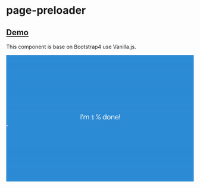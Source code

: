 # page-preloader
## [Demo]()
This component is base on Bootstrap4 use Vanilla.js.

![](./screenshot/demo.gif)